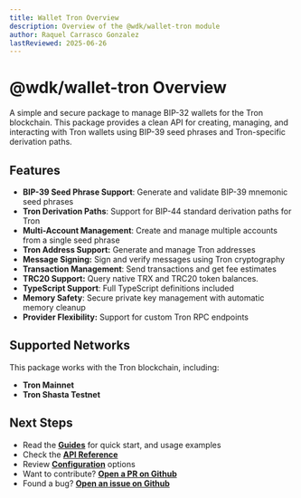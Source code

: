 ```yaml
---
title: Wallet Tron Overview
description: Overview of the @wdk/wallet-tron module
author: Raquel Carrasco Gonzalez
lastReviewed: 2025-06-26
---
```


# @wdk/wallet-tron Overview

A simple and secure package to manage BIP-32 wallets for the Tron blockchain. This package provides a clean API for creating, managing, and interacting with Tron wallets using BIP-39 seed phrases and Tron-specific derivation paths.

## Features

- **BIP-39 Seed Phrase Support**: Generate and validate BIP-39 mnemonic seed phrases
- **Tron Derivation Paths**: Support for BIP-44 standard derivation paths for Tron
- **Multi-Account Management**: Create and manage multiple accounts from a single seed phrase
- **Tron Address Support:** Generate and manage Tron addresses
- **Message Signing:** Sign and verify messages using Tron cryptography
- **Transaction Management**: Send transactions and get fee estimates
- **TRC20 Support:** Query native TRX and TRC20 token balances.
- **TypeScript Support**: Full TypeScript definitions included
- **Memory Safety**: Secure private key management with automatic memory cleanup
- **Provider Flexibility:** Support for custom Tron RPC endpoints

## Supported Networks

This package works with the Tron blockchain, including:

- **Tron Mainnet**
- **Tron Shasta Testnet**

## Next Steps

- Read the **[Guides](guides.md)** for quick start, and usage examples
- Check the **[API Reference](api-reference.md)**
- Review **[Configuration](configuration.md)** options
- Want to contribute? **[Open a PR on Github](https://github.com/tetherto/wdk-wallet-tron)**
- Found a bug? **[Open an issue on Github](https://github.com/tetherto/wdk-wallet-tron/issues)** 

